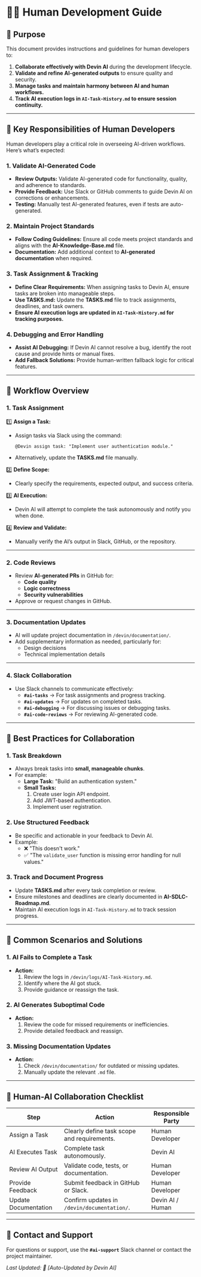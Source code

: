 # **👩‍💻 Human Development Guide**

## 📌 **Purpose**  
This document provides instructions and guidelines for human developers to:  
1. **Collaborate effectively with Devin AI** during the development lifecycle.  
2. **Validate and refine AI-generated outputs** to ensure quality and security.  
3. **Manage tasks and maintain harmony between AI and human workflows.**  
4. **Track AI execution logs in `AI-Task-History.md` to ensure session continuity.**

---

## **🔹 Key Responsibilities of Human Developers**  
Human developers play a critical role in overseeing AI-driven workflows. Here’s what’s expected:

### **1. Validate AI-Generated Code**  
- **Review Outputs:** Validate AI-generated code for functionality, quality, and adherence to standards.  
- **Provide Feedback:** Use Slack or GitHub comments to guide Devin AI on corrections or enhancements.  
- **Testing:** Manually test AI-generated features, even if tests are auto-generated.  

### **2. Maintain Project Standards**  
- **Follow Coding Guidelines:** Ensure all code meets project standards and aligns with the **AI-Knowledge-Base.md** file.  
- **Documentation:** Add additional context to **AI-generated documentation** when required.  

### **3. Task Assignment & Tracking**  
- **Define Clear Requirements:** When assigning tasks to Devin AI, ensure tasks are broken into manageable steps.  
- **Use TASKS.md:** Update the **TASKS.md** file to track assignments, deadlines, and task owners.  
- **Ensure AI execution logs are updated in `AI-Task-History.md` for tracking purposes.**  

### **4. Debugging and Error Handling**  
- **Assist AI Debugging:** If Devin AI cannot resolve a bug, identify the root cause and provide hints or manual fixes.  
- **Add Fallback Solutions:** Provide human-written fallback logic for critical features.  

---

## **🔹 Workflow Overview**  

### **1. Task Assignment**  
1️⃣ **Assign a Task:**  
- Assign tasks via Slack using the command:  
  ```slack
  @Devin assign task: "Implement user authentication module."
  ```  
- Alternatively, update the **TASKS.md** file manually.  

2️⃣ **Define Scope:**  
- Clearly specify the requirements, expected output, and success criteria.  

3️⃣ **AI Execution:**  
- Devin AI will attempt to complete the task autonomously and notify you when done.

4️⃣ **Review and Validate:**  
- Manually verify the AI’s output in Slack, GitHub, or the repository.  

---

### **2. Code Reviews**  
- Review **AI-generated PRs** in GitHub for:
  - **Code quality**  
  - **Logic correctness**  
  - **Security vulnerabilities**  
- Approve or request changes in GitHub.  

---

### **3. Documentation Updates**  
- AI will update project documentation in `/devin/documentation/`.  
- Add supplementary information as needed, particularly for:
  - Design decisions  
  - Technical implementation details  

---

### **4. Slack Collaboration**  
- Use Slack channels to communicate effectively:  
  - **`#ai-tasks`** → For task assignments and progress tracking.  
  - **`#ai-updates`** → For updates on completed tasks.  
  - **`#ai-debugging`** → For discussing issues or debugging tasks.  
  - **`#ai-code-reviews`** → For reviewing AI-generated code.  

---

## **🔹 Best Practices for Collaboration**  

### **1. Task Breakdown**  
- Always break tasks into **small, manageable chunks**.  
- For example:  
  - **Large Task:** "Build an authentication system."  
  - **Small Tasks:**  
    1. Create user login API endpoint.  
    2. Add JWT-based authentication.  
    3. Implement user registration.  

### **2. Use Structured Feedback**  
- Be specific and actionable in your feedback to Devin AI.  
- Example:  
  - ❌ "This doesn't work."  
  - ✅ "The `validate_user` function is missing error handling for null values."  

### **3. Track and Document Progress**  
- Update **TASKS.md** after every task completion or review.  
- Ensure milestones and deadlines are clearly documented in **AI-SDLC-Roadmap.md**.  
- Maintain AI execution logs in `AI-Task-History.md` to track session progress.  

---

## **🔹 Common Scenarios and Solutions**  

### **1. AI Fails to Complete a Task**  
- **Action:**  
  1. Review the logs in `/devin/logs/AI-Task-History.md`.  
  2. Identify where the AI got stuck.  
  3. Provide guidance or reassign the task.  

### **2. AI Generates Suboptimal Code**  
- **Action:**  
  1. Review the code for missed requirements or inefficiencies.  
  2. Provide detailed feedback and reassign.  

### **3. Missing Documentation Updates**  
- **Action:**  
  1. Check `/devin/documentation/` for outdated or missing updates.  
  2. Manually update the relevant `.md` file.  

---

## **🔹 Human-AI Collaboration Checklist**  

| **Step**                 | **Action**                                  | **Responsible Party** |  
|--------------------------|---------------------------------------------|-----------------------|  
| Assign a Task            | Clearly define task scope and requirements. | Human Developer       |  
| AI Executes Task         | Complete task autonomously.                | Devin AI              |  
| Review AI Output         | Validate code, tests, or documentation.    | Human Developer       |  
| Provide Feedback         | Submit feedback in GitHub or Slack.        | Human Developer       |  
| Update Documentation     | Confirm updates in `/devin/documentation/`. | Devin AI / Human      |  

---

## **📩 Contact and Support**  
For questions or support, use the **`#ai-support`** Slack channel or contact the project maintainer.  

_Last Updated: 📅 [Auto-Updated by Devin AI]_  

